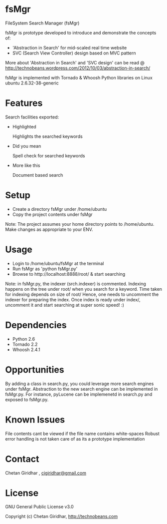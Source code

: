 fsMgr
=====

FileSystem Search Manager (fsMgr)

fsMgr is prototype developed to introduce and demonstrate the concepts of: 
- 'Abstraction in Search' for mid-scaled real time website
- SVC (Search View Controller) design based on MVC pattern

More about 'Abstraction in Search' and 'SVC design' can be read @ http://technobeans.wordpress.com/2012/10/03/abstraction-in-search/

fsMgr is implemented with Tornado & Whoosh Python libraries on Linux ubuntu 2.6.32-38-generic

Features
========
Search facilities exported:

- Highlighted

	Highlights the searched keywords

- Did you mean

	Spell check for searched keywords
 
- More like this

	Document based search

Setup
=====

- Create a directory fsMgr under /home/ubuntu
- Copy the project contents under fsMgr

Note: The project assumes your home directory points to /home/ubuntu. Make changes as appropriate to your ENV.

Usage
=====
- Login to /home/ubuntu/fsMgr at the terminal
- Run fsMgr as 'python fsMgr.py'
- Browse to http://localhost:8888/root/ & start searching

Note: in fsMgr.py, the indexer (srch.indexer) is commented.
Indexing happens on the tree under root/ when you search for a keyword. Time taken for indexing depends on size of root/
Hence, one needs to uncomment the indexer for preparing the index.
Once index is ready under index/, uncomment it and start searching at super sonic speed! :)

Dependencies
============
- Python 2.6
- Tornado 2.2
- Whoosh 2.4.1

Opportunities
=============

By adding a class in search.py, you could leverage more search engines under fsMgr.
Abstraction to the new search engine can be implemented in fsMgr.py. 
For instance, pyLucene can be implemenetd in search.py and exposed to fsMgr.py.


Known Issues
============
File contents cant be viewed if the file name contains white-spaces
Robust error handling is not taken care of as its a prototype implementation

Contact
=======

Chetan Giridhar , cjgiridhar@gmail.com

License
=======
GNU General Public License v3.0

Copyright (c) Chetan Giridhar, http://technobeans.com
